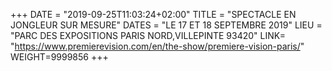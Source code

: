 +++
DATE = "2019-09-25T11:03:24+02:00"
TITLE = "SPECTACLE EN JONGLEUR SUR MESURE"
DATES = "LE 17 ET 18 SEPTEMBRE 2019"
LIEU = "PARC DES EXPOSITIONS PARIS NORD,VILLEPINTE 93420"
LINK= "https://www.premierevision.com/en/the-show/premiere-vision-paris/"
WEIGHT=9999856
+++

